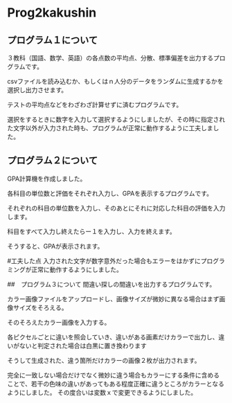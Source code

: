 # Prog2kakushin

## プログラム１について
３教科（国語、数学、英語）の各点数の平均点、分散、標準偏差を出力するプログラムです。

csvファイルを読み込むか、もしくはｎ人分のデータをランダムに生成するかを選択し出力させます。

テストの平均点などをわざわざ計算せずに済むプログラムです。

選択をするときに数字を入力して選択するようにしましたが、その時に指定された文字以外が入力された時も、プログラムが正常に動作するように工夫しました。


## プログラム２について
GPA計算機を作成しました。

各科目の単位数と評価をそれぞれ入力し、GPAを表示するプログラムです。

それぞれの科目の単位数を入力し、そのあとにそれに対応した科目の評価を入力します。

科目をすべて入力し終えたらー１を入力し、入力を終えます。

そうすると、GPAが表示されます。

#工夫した点
入力された文字が数字意外だった場合もエラーをはかずにプログラミングが正常に動作するようにしました。


##　プログラム３について
間違い探しの間違いを出力するプログラムです。

カラー画像ファイルをアップロードし、画像サイズが微妙に異なる場合はまず画像サイズをそろえる。

そのそろえたカラー画像を入力する。

各ピクセルごとに違いを照会していき、違いがある画素だけカラーで出力し、違いがないと判定された場合は白黒に置き換わります

そうして生成された、違う箇所だけカラーの画像２枚が出力されます。

完全に一致しない場合だけでなく微妙に違う場合もカラーにする条件に含めることで、若干の色味の違いがあってもある程度正確に違うところがカラーとなるようにしました。
その度合いは変数ｘで変更できるようにしました。
